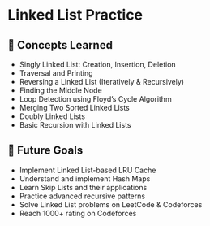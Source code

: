 # Linked List Practice

## 🧠 Concepts Learned

- Singly Linked List: Creation, Insertion, Deletion
- Traversal and Printing
- Reversing a Linked List (Iteratively & Recursively)
- Finding the Middle Node
- Loop Detection using Floyd’s Cycle Algorithm
- Merging Two Sorted Linked Lists
- Doubly Linked Lists
- Basic Recursion with Linked Lists

## 🎯 Future Goals

- Implement Linked List-based LRU Cache
- Understand and implement Hash Maps
- Learn Skip Lists and their applications
- Practice advanced recursive patterns
- Solve Linked List problems on LeetCode & Codeforces
- Reach 1000+ rating on Codeforces

